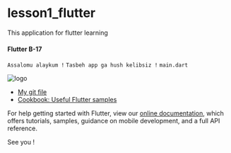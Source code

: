 # lesson1_flutter

This application for flutter learning

#### Flutter B-17
```Assalomu alaykum !```
```Tasbeh app ga hush kelibsiz !```
```main.dart```

![logo](https://www.google.com/search?q=tasbeh+images&rlz=1C1PNBB_enUZ975UZ975&sxsrf=ALiCzsaANooja59UuX8kdPGDCbRspNfCaw:1652863067555&source=lnms&tbm=isch&sa=X&ved=2ahUKEwjm0YPg0uj3AhWttIsKHSctA1oQ_AUoAXoECAEQAw#imgrc=01HicLww4thuyM)


- [My git file](https://github.com/lazizB17/lesson1_flutter)
- [Cookbook: Useful Flutter samples](https://docs.flutter.dev/cookbook)

For help getting started with Flutter, view our
[online documentation](https://flutter.dev/docs), which offers tutorials,
samples, guidance on mobile development, and a full API reference.

See you !
